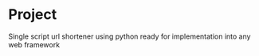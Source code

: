 # Project
Single script url shortener using python ready for implementation into any web  framework

